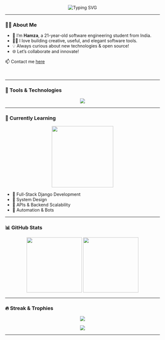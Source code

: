 <!-- PROFILE BANNER -->
<p align="center">
  <img src="https://readme-typing-svg.herokuapp.com?font=Fira+Code&size=26&duration=3000&pause=1000&center=true&vCenter=true&width=435&lines=Hi+there%2C+I'm+Hamza+%F0%9F%91%8B;Software+Engineering+Student;Python+%7C+Django+%7C+JavaScript;Let's+build+cool+stuff+together!" alt="Typing SVG" />
</p>

---

### 🧑‍💻 About Me

- 👋 I’m **Hamza**, a 21-year-old software engineering student from India.  
- 👨‍💻 I love building creative, useful, and elegant software tools.  
- 💡 Always curious about new technologies & open source!  
- 🌐 Let’s collaborate and innovate!

📫 Contact me [here](https://github.com/Crepco/Crepco/issues)

<br/>

---

### 🚀 Tools & Technologies

<p align="center">
  <img src="https://skillicons.dev/icons?i=python,django,html,css,js,git,github,mysql,linux,vscode,tailwind" />
</p>

---

### 🧠 Currently Learning

<p align="center">
  <img src="https://media.giphy.com/media/jRfT4h4Dj2SAEFyZgF/giphy.gif" width="200" />
</p>

- 🔹 Full-Stack Django Development  
- 🔹 System Design  
- 🔹 APIs & Backend Scalability  
- 🔹 Automation & Bots

---

### 📊 GitHub Stats

<p align="center">
  <img src="https://github-readme-stats.vercel.app/api?username=Crepco&show_icons=true&theme=tokyonight&count_private=true" height="180px"/>
  <img src="https://github-readme-stats.vercel.app/api/top-langs/?username=Crepco&layout=compact&theme=tokyonight" height="180px"/>
</p>

---

### 🔥 Streak & Trophies

<p align="center">
  <img src="https://github-readme-streak-stats.herokuapp.com/?user=Crepco&theme=tokyonight" />
</p>

<p align="center">
  <img src="https://github-profile-trophy.vercel.app/?username=Crepco&theme=tokyonight&column=4" />
</p>

---

